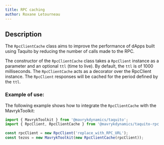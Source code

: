 ```yaml
---
title: RPC caching
author: Roxane Letourneau
---
```


## Description

The `RpcClientCache` class aims to improve the performance of dApps built using Taquito by reducing the number of calls made to the RPC.  

The constructor of the `RpcClientCache` class takes a `RpcClient` instance as a parameter and an optional `ttl` (time to live). By default, the `ttl` is of 1000 milliseconds. The `RpcClientCache` acts as a decorator over the RpcClient instance. The `RpcClient` responses will be cached for the period defined by the `ttl`.  

### Example of use: 

The following example shows how to integrate the `RpcClientCache` with the MavrykToolkit:

```js
import { MavrykToolkit } from '@mavrykdynamics/taquito';
import { RpcClient, RpcClientCache } from '@mavrykdynamics/taquito-rpc';

const rpcClient = new RpcClient('replace_with_RPC_URL');
const tezos = new MavrykToolkit(new RpcClientCache(rpcClient));
```